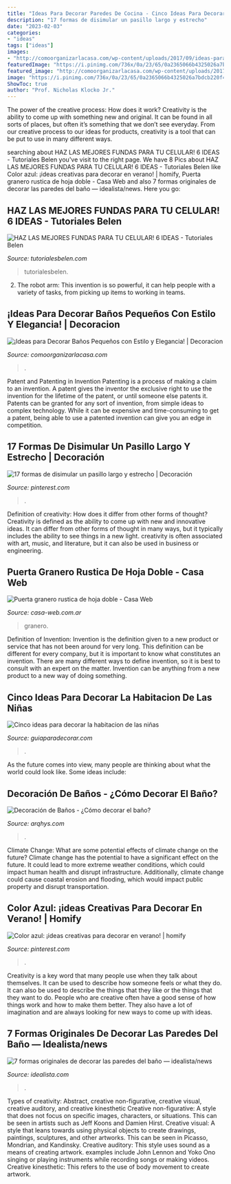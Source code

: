 ```yaml
---
title: "Ideas Para Decorar Paredes De Cocina - Cinco Ideas Para Decorar La Habitacion De Las Niñas"
description: "17 formas de disimular un pasillo largo y estrecho"
date: "2023-02-03"
categories:
- "ideas"
tags: ["ideas"]
images:
- "http://comoorganizarlacasa.com/wp-content/uploads/2017/09/ideas-para-decorar-banos-pequenos-16.jpg"
featuredImage: "https://i.pinimg.com/736x/0a/23/65/0a2365066b4325026a7bdcb220f47e96.jpg"
featured_image: "http://comoorganizarlacasa.com/wp-content/uploads/2017/09/ideas-para-decorar-banos-pequenos-16.jpg"
image: "https://i.pinimg.com/736x/0a/23/65/0a2365066b4325026a7bdcb220f47e96.jpg"
ShowToc: true
author: "Prof. Nicholas Klocko Jr."
---
```



The power of the creative process: How does it work?
Creativity is the ability to come up with something new and original. It can be found in all sorts of places, but often it’s something that we don’t see everyday. From our creative process to our ideas for products, creativity is a tool that can be put to use in many different ways.

	

		
searching about HAZ LAS MEJORES FUNDAS PARA TU CELULAR! 6 IDEAS - Tutoriales Belen you've visit to the right page. We have 8 Pics about HAZ LAS MEJORES FUNDAS PARA TU CELULAR! 6 IDEAS - Tutoriales Belen like Color azul: ¡ideas creativas para decorar en verano! | homify, Puerta granero rustica de hoja doble - Casa Web and also 7 formas originales de decorar las paredes del baño — idealista/news. Here you go:
		
    
## HAZ LAS MEJORES FUNDAS PARA TU CELULAR! 6 IDEAS - Tutoriales Belen

<img loading=lazy src="http://www.tutorialesbelen.com/wp-content/uploads/2021/01/maxresdefault-2021-01-26T075150.215.jpg" onerror="this.onerror=null;this.src='https://tse1.mm.bing.net/th?id=OIP.6C8saY4mjNLDSLilXIP7BwHaEK&amp;pid=15.1';" alt="HAZ LAS MEJORES FUNDAS PARA TU CELULAR! 6 IDEAS - Tutoriales Belen">

_Source: tutorialesbelen.com_

>tutorialesbelen. 

	

2. The robot arm: This invention is so powerful, it can help people with a variety of tasks, from picking up items to working in teams.

    
## ¡Ideas Para Decorar Baños Pequeños Con Estilo Y Elegancia! | Decoracion

<img loading=lazy src="http://comoorganizarlacasa.com/wp-content/uploads/2017/09/ideas-para-decorar-banos-pequenos-16.jpg" onerror="this.onerror=null;this.src='https://tse4.mm.bing.net/th?id=OIP.xR3JLqVv0mSD__9_GElvQgHaJ4&amp;pid=15.1';" alt="¡Ideas para Decorar Baños Pequeños con Estilo y Elegancia! | Decoracion">

_Source: comoorganizarlacasa.com_

>. 

	

Patent and Patenting in Invention
Patenting is a process of making a claim to an invention. A patent gives the inventor the exclusive right to use the invention for the lifetime of the patent, or until someone else patents it. Patents can be granted for any sort of invention, from simple ideas to complex technology. While it can be expensive and time-consuming to get a patent, being able to use a patented invention can give you an edge in competition.

    
## 17 Formas De Disimular Un Pasillo Largo Y Estrecho | Decoración

<img loading=lazy src="https://i.pinimg.com/736x/0a/23/65/0a2365066b4325026a7bdcb220f47e96.jpg" onerror="this.onerror=null;this.src='https://tse4.mm.bing.net/th?id=OIP.J4XVkOAUxnU7I6lqmfPxkQHaJ4&amp;pid=15.1';" alt="17 formas de disimular un pasillo largo y estrecho | Decoración">

_Source: pinterest.com_

>. 

	

Definition of creativity: How does it differ from other forms of thought?
Creativity is defined as the ability to come up with new and innovative ideas. It can differ from other forms of thought in many ways, but it typically includes the ability to see things in a new light. creativity is often associated with art, music, and literature, but it can also be used in business or engineering.

    
## Puerta Granero Rustica De Hoja Doble - Casa Web

<img loading=lazy src="https://casa-web.com.ar/wp-content/uploads/2020/07/Puerta-granero-rustica-de-hoja-doble.jpg" onerror="this.onerror=null;this.src='https://tse3.mm.bing.net/th?id=OIP.wN_pjehnrFUNpojwgfUNegAAAA&amp;pid=15.1';" alt="Puerta granero rustica de hoja doble - Casa Web">

_Source: casa-web.com.ar_

>granero. 

	

Definition of Invention:
Invention is the definition given to a new product or service that has not been around for very long. This definition can be different for every company, but it is important to know what constitutes an invention. There are many different ways to define invention, so it is best to consult with an expert on the matter. Invention can be anything from a new product to a new way of doing something.

    
## Cinco Ideas Para Decorar La Habitacion De Las Niñas

<img loading=lazy src="https://www.guiaparadecorar.com/wp-content/uploads/2010/10/Cinco-ideas-para-decorar-la-habitacion-de-las-niñas-04.jpg" onerror="this.onerror=null;this.src='https://tse2.mm.bing.net/th?id=OIP.ih5cllhJ5duRNCMnWXs_fAHaFi&amp;pid=15.1';" alt="Cinco ideas para decorar la habitacion de las niñas">

_Source: guiaparadecorar.com_

>. 

	

As the future comes into view, many people are thinking about what the world could look like. Some ideas include: 

    
## Decoración De Baños - ¿Cómo Decorar El Baño?

<img loading=lazy src="https://www.arqhys.com/wp-content/uploads/2014/03/Planificación-de-la-decoración-del-baño.jpg" onerror="this.onerror=null;this.src='https://tse2.mm.bing.net/th?id=OIP.KvEronSi4_RQ7UuvPZiczQHaLH&amp;pid=15.1';" alt="Decoración de Baños - ¿Cómo decorar el baño?">

_Source: arqhys.com_

>. 

	

Climate Change: What are some potential effects of climate change on the future?
Climate change has the potential to have a significant effect on the future. It could lead to more extreme weather conditions, which could impact human health and disrupt infrastructure. Additionally, climate change could cause coastal erosion and flooding, which would impact public property and disrupt transportation.

    
## Color Azul: ¡ideas Creativas Para Decorar En Verano! | Homify

<img loading=lazy src="https://i.pinimg.com/736x/6c/f8/81/6cf88188503d89e5f3fc7baa21325622.jpg" onerror="this.onerror=null;this.src='https://tse2.mm.bing.net/th?id=OIP.GznmFkvC41criosp97AxLwHaLH&amp;pid=15.1';" alt="Color azul: ¡ideas creativas para decorar en verano! | homify">

_Source: pinterest.com_

>. 

	

Creativity is a key word that many people use when they talk about themselves. It can be used to describe how someone feels or what they do. It can also be used to describe the things that they like or the things that they want to do. People who are creative often have a good sense of how things work and how to make them better. They also have a lot of imagination and are always looking for new ways to come up with ideas.

    
## 7 Formas Originales De Decorar Las Paredes Del Baño — Idealista/news

<img loading=lazy src="https://st3.idealista.com/news/archivos/styles/imagen_big_lightbox/public/2019-08/baldosa.jpg?sv=WBME5Bnd&amp;itok=_6ng0tLV" onerror="this.onerror=null;this.src='https://tse3.mm.bing.net/th?id=OIP.O49BZqnYWTWX8IfEDoeENgHaLH&amp;pid=15.1';" alt="7 formas originales de decorar las paredes del baño — idealista/news">

_Source: idealista.com_

>. 

	

Types of creativity: Abstract, creative non-figurative, creative visual, creative auditory, and creative kinesthetic
Creative non-figurative: A style that does not focus on specific images, characters, or situations. This can be seen in artists such as Jeff Koons and Damien Hirst. Creative visual: A style that leans towards using physical objects to create drawings, paintings, sculptures, and other artworks. This can be seen in Picasso, Mondrian, and Kandinsky. Creative auditory: This style uses sound as a means of creating artwork. examples include John Lennon and Yoko Ono singing or playing instruments while recording songs or making videos. Creative kinesthetic: This refers to the use of body movement to create artwork.


